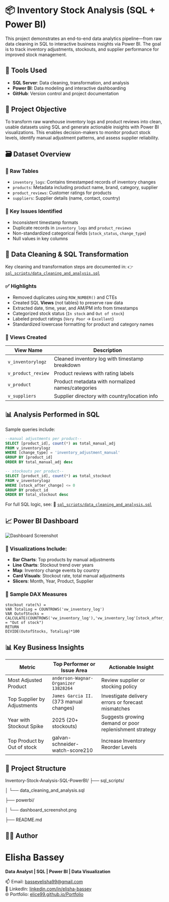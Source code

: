 
# 📦 Inventory Stock Analysis (SQL + Power BI)

This project demonstrates an end-to-end data analytics pipeline—from raw data cleaning in SQL to interactive business insights via Power BI. The goal is to track inventory adjustments, stockouts, and supplier performance for improved stock management.


## 🧰 Tools Used

- **SQL Server**: Data cleaning, transformation, and analysis
- **Power BI**: Data modeling and interactive dashboarding
- **GitHub**: Version control and project documentation


## 📌 Project Objective

To transform raw warehouse inventory logs and product reviews into clean, usable datasets using SQL and generate actionable insights with Power BI visualizations. This enables decision-makers to monitor product stock levels, identify manual adjustment patterns, and assess supplier reliability.


## 🗃️ Dataset Overview

### 🔹 Raw Tables
- `inventory_logs`: Contains timestamped records of inventory changes
- `products`: Metadata including product name, brand, category, supplier
- `product_reviews`: Customer ratings for products
- `suppliers`: Supplier details (name, contact, country)

### 🔸 Key Issues Identified
- Inconsistent timestamp formats
- Duplicate records in `inventory_logs` and `product_reviews`
- Non-standardized categorical fields (`stock_status`, `change_type`)
- Null values in key columns


## 🧹 Data Cleaning & SQL Transformation

Key cleaning and transformation steps are documented in:
👉 [`sql_scripts/data_cleaning_and_analysis.sql`](./sql_scripts/ecom_inventory.sql)

### ✅ Highlights

- Removed duplicates using `ROW_NUMBER()` and CTEs
- Created SQL **Views** (not tables) to preserve raw data
- Extracted date, time, year, and AM/PM info from timestamps
- Categorized stock status (`In stock` and `Out of stock`)
- Labeled product ratings (`Very Poor` → `Excellent`)
- Standardized lowercase formatting for product and category names

### 📂 Views Created

| View Name           | Description                                      |
|---------------------|--------------------------------------------------|
| `v_inventorylogz`    | Cleaned inventory log with timestamp breakdown   |
| `v_product_review`   | Product reviews with rating labels               |
| `v_product`          | Product metadata with normalized names/categories|
| `v_suppliers`        | Supplier directory with country/location info    |


## 📊 Analysis Performed in SQL

Sample queries include:

```sql
--manual adjustments per product--
SELECT [product_id], count(*) as total_manual_adj
FROM v_inventorylogz
WHERE [change_type] = 'inventory_adjustment_manual'
GROUP BY [product_id]
ORDER BY total_manual_adj desc

-- stockouts per product--
SELECT [product_id], count(*) as total_stockout
FROM v_inventorylogz
WHERE [stock_after_change] <= 0
GROUP BY product_id
ORDER BY total_stockout desc
````

For full SQL logic, see:
📄 [`sql_scripts/data_cleaning_and_analysis.sql`](./sql_scripts/ecom_inventory.sql)


## 📈 Power BI Dashboard

![Dashboard Screenshot](./powerbi/savvyEcomdashboard.png)

### 📌 Visualizations Include:

* **Bar Charts**: Top products by manual adjustments
* **Line Charts**: Stockout trend over years
* **Map**: Inventory change events by country
* **Card Visuals**: Stockout rate, total manual adjustments
* **Slicers**: Month, Year, Product, Supplier

### 🧮 Sample DAX Measures

```DAX
stockout rate(%) = 
VAR TotalLog = COUNTROWS('vw_inventory_log')
VAR OutofStocks = CALCULATE(COUNTROWS('vw_inventory_log'),'vw_inventory_log'[stock_after_changes] = "Out of stock")
RETURN
DIVIDE(OutofStocks, TotalLog)*100
```


## 📊 Key Business Insights

| Metric                      | Top Performer or Issue Area                | Actionable Insight                                     |
| --------------------------- | ------------------------------------------ | ------------------------------------------------------ |
| Most Adjusted Product       | `anderson-Wagnar-Organizer 13828264`       | Review supplier or stocking policy                     |
| Top Supplier by Adjustments | `James Garcia II.` (373 manual changes)    | Investigate delivery errors or forecast mismatches     |
| Year with Stockout Spike    | 2025 (20+ stockouts)                       | Suggests growing demand or poor replenishment strategy |
| Top Product by Out of stock | galvan-schneider-watch-score210            | Increase Inventory Reorder Levels                      |


## 📁 Project Structure

Inventory-Stock-Analysis-SQL-PowerBI/
├── sql_scripts/

│   └── data_cleaning_and_analysis.sql

├── powerbi/

│   └── dashboard_screenshot.png

├── README.md



## 👨‍💻 Author

# Elisha Bassey 

**Data Analyst | SQL | Power BI | Data Visualization**  

📫 Email: [basseyelisha99@gmail.com](mailto:basseyelisha99@gmail.com)  
🔗 LinkedIn: [linkedin.com/in/elisha-bassey](https://www.linkedin.com/in/elisha-bassey)  
🌐 Portfolio: [elice99.github.io/Portfolio](https://elice99.github.io/Portfolio)

